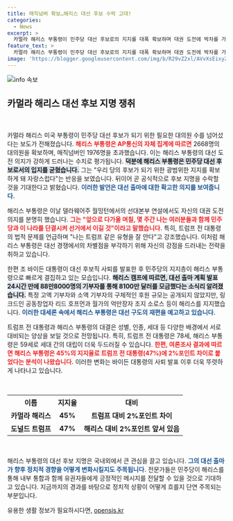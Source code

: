 ```yaml
---
title: 매직넘버 확보…해리스 대선 후보 수락 고대!
categories:
  - News
excerpt: >
  카멀라 해리스 부통령이 민주당 대선 후보로의 지지를 대폭 확보하며 대권 도전에 박차를 가하고 있습니다. 바이든 사퇴 직후 등장한 해리스 대세론과 트럼프 전 대통령과의 맞대결이 성별, 인종, 세대 차이를 극명히 드러내며 눈길을 끌고 있습니다.
feature_text: >
  카멀라 해리스 부통령이 민주당 대선 후보로의 지지를 대폭 확보하며 대권 도전에 박차를 가하고 있습니다. 바이든 사퇴 직후 등장한 해리스 대세론과 트럼프 전 대통령과의 맞대결이 성별, 인종, 세대 차이를 극명히 드러내며 눈길을 끌고 있습니다.
image: 'https://blogger.googleusercontent.com/img/b/R29vZ2xl/AVvXsEixyZcFfHzMRdzZMjFBmAUKJYCLCGyLL1o632UiGVXcaFdKo_bkvkuCioo0uUKlGfBVcT3P84aROyZIXSBEx3Aw5nCQ3pTgDom1WDC4m8eifvWiAmWEEVb4x6G_l8C0QH225ldMjyaFvpxGEBGNO37VmDTDMHGhJPq73UglMfDca1-0aw/s1600/blogspot.png'
---
```


<p><img src="https://blogger.googleusercontent.com/img/b/R29vZ2xl/AVvXsEixyZcFfHzMRdzZMjFBmAUKJYCLCGyLL1o632UiGVXcaFdKo_bkvkuCioo0uUKlGfBVcT3P84aROyZIXSBEx3Aw5nCQ3pTgDom1WDC4m8eifvWiAmWEEVb4x6G_l8C0QH225ldMjyaFvpxGEBGNO37VmDTDMHGhJPq73UglMfDca1-0aw/s1600/blogspot.png" alt="info 속보" /></p>

<h2 data-ke-size="size26">카멀라 해리스 대선 후보 지명 쟁취</h2>

<p data-ke-size="size16">&nbsp;</p>

<p>카멀라 해리스 미국 부통령이 민주당 대선 후보가 되기 위한 필요한 대의원 수를 넘어섰다는 보도가 전해졌습니다. <b><span style="color: #ee2323;">해리스 부통령은 AP통신의 자체 집계에 따르면</span></b> 2668명의 대의원을 확보하며, 매직넘버인 1976명을 초과했습니다. 이는 해리스 부통령의 대선 도전 의지가 강하게 드러나는 수치로 평가됩니다. <b><span style="background-color: #21538527;">덕분에 해리스 부통령은 민주당 대선 후보로서의 입지를 굳혔습니다.</span></b> 그는 "우리 당의 후보가 되기 위한 광범위한 지지를 확보하게 돼 자랑스럽다"는 반응을 보였습니다. 뒤이어 곧 공식적으로 후보 지명을 수락할 것을 기대한다고 밝혔습니다. <b><span style="color: #1a5490;">이러한 발언은 대선 출마에 대한 확고한 의지를 보여줍니다.</span></b></p>

<p>해리스 부통령은 이날 델라웨어주 월밍턴에서의 선대본부 연설에서도 자신의 대권 도전 의지를 분명히 했습니다. <b><span style="color: #ee2323;">그는 "앞으로 다가올 며칠, 몇 주간 나는 여러분들과 함께 민주당과 이 나라를 단결시켜 선거에서 이길 것"이라고 말했습니다.</span></b> 특히, 트럼프 전 대통령의 법적 문제를 언급하며 "나는 트럼프 같은 유형을 잘 안다"고 강조했습니다. 이처럼 해리스 부통령은 대선 경쟁에서의 차별점을 부각하기 위해 자신의 강점을 드러내는 전략을 취하고 있습니다.</p>

<p>한편 조 바이든 대통령이 대선 후보직 사퇴를 발표한 후 민주당의 지지층이 해리스 부통령으로 빠르게 결집하고 있는 모습입니다. <b><span style="background-color: #21538527;">해리스 캠프에 따르면, 대선 출마 계획 발표 24시간 만에 88만8000명의 기부자를 통해 8100만 달러를 모금했다는 소식리 알려졌습니다.</span></b> 특정 고액 기부자와 소액 기부자의 구체적인 후원 규모는 공개되지 않았지만, 링크드인 공동창업자 리드 호프먼과 월가의 억만장자 조지 소로스 등이 해리스를 지지했습니다. <b><span style="color: #1a5490;">이러한 대세론 속에서 해리스 부통령은 대선 구도의 재편을 예고하고 있습니다.</span></b></p>

<p>트럼프 전 대통령과 해리스 부통령의 대결은 성별, 인종, 세대 등 다양한 배경에서 서로 대비되는 양상을 보일 것으로 전망됩니다. 특히, 트럼프 전 대통령은 78세, 해리스 부통령은 59세로 세대 간의 대립이 더욱 두드러질 수 있습니다. <b><span style="color: #ee2323;">한편, 여론조사 결과에 따르면 해리스 부통령은 45%의 지지율로 트럼프 전 대통령(47%)에 2%포인트 차이로 붙었다는 분석이 나왔습니다.</span></b> 이러한 변화는 바이든 대통령의 사퇴 발표 이후 더욱 뚜렷하게 나타나고 있습니다.</p>

<p data-ke-size="size16">&nbsp;</p>

<table style="width:100%; border-collapse: collapse;">
  <tr>
    <th style="text-align: center; height: 30px;">이름</th>
    <th style="text-align: center; height: 30px;">지지율</th>
    <th style="text-align: center; height: 30px;">대비</th>
  </tr>
  <tr>
    <td style="text-align: center; height: 17px;"><b>카멀라 해리스</b></td>
    <td style="text-align: center; height: 17px;"><b>45%</b></td>
    <td style="text-align: center; height: 17px;"><b>트럼프 대비 2%포인트 차이</b></td>
  </tr>
  <tr>
    <td style="text-align: center; height: 17px;"><b>도널드 트럼프</b></td>
    <td style="text-align: center; height: 17px;"><b>47%</b></td>
    <td style="text-align: center; height: 17px;"><b>해리스 대비 2%포인트 앞서 있음</b></td>
  </tr>
</table>

<p data-ke-size="size16">&nbsp;</p>

<p>해리스 부통령의 대선 후보 지명은 국내외에서 큰 관심을 끌고 있습니다. <b><span style="color: #1a5490;">그의 대선 출마가 향후 정치적 경향을 어떻게 변화시킬지도 주목됩니다.</span></b> 전문가들은 민주당이 해리스를 통해 내부 통합과 함께 유권자들에게 긍정적인 메시지를 전달할 수 있을 것으로 기대하고 있습니다. 지금까지의 경과를 바탕으로 정치적 상황이 어떻게 흐를지 단연 주목되는 부분입니다.</p>
유용한 생활 정보가 필요하시다면, <a href="https://opensis.kr" rel="dofollow">opensis.kr</a>


